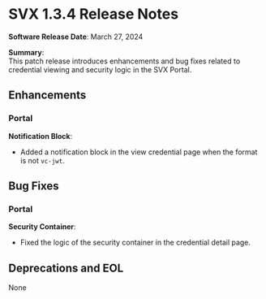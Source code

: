 # SVX 1.3.4 Release Notes

**Software Release Date**: March 27, 2024

**Summary**:  
This patch release introduces enhancements and bug fixes related to credential viewing and security logic in the SVX Portal.


## Enhancements

### Portal

**Notification Block**:
  - Added a notification block in the view credential page when the format is not `vc-jwt`.

## Bug Fixes

### Portal

**Security Container**:
  - Fixed the logic of the security container in the credential detail page.
    
## Deprecations and EOL

None
